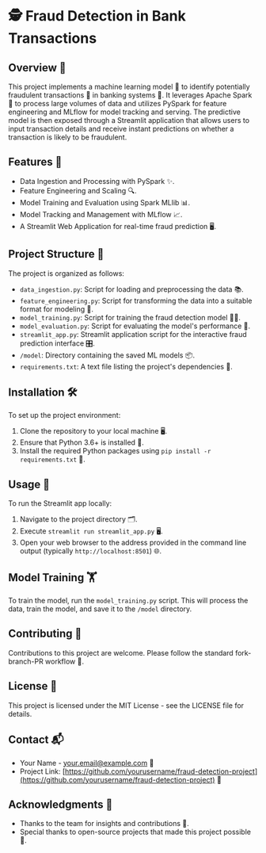 # 🕵️ Fraud Detection in Bank Transactions

## Overview 👀
This project implements a machine learning model 🧠 to identify potentially fraudulent transactions 💸 in banking systems 🏦. It leverages Apache Spark 🚀 to process large volumes of data and utilizes PySpark for feature engineering and MLflow for model tracking and serving. The predictive model is then exposed through a Streamlit application that allows users to input transaction details and receive instant predictions on whether a transaction is likely to be fraudulent.

## Features 🌟
- Data Ingestion and Processing with PySpark ✨.
- Feature Engineering and Scaling 🔍.
- Model Training and Evaluation using Spark MLlib 📊.
- Model Tracking and Management with MLflow 📈.
- A Streamlit Web Application for real-time fraud prediction 🖥️.

## Project Structure 📁
The project is organized as follows:
- `data_ingestion.py`: Script for loading and preprocessing the data 📚.
- `feature_engineering.py`: Script for transforming the data into a suitable format for modeling 🔧.
- `model_training.py`: Script for training the fraud detection model 🏋️‍♂️.
- `model_evaluation.py`: Script for evaluating the model's performance 📝.
- `streamlit_app.py`: Streamlit application script for the interactive fraud prediction interface 🎛️.
- `/model`: Directory containing the saved ML models 📦.
- `requirements.txt`: A text file listing the project's dependencies 📄.

## Installation 🛠️
To set up the project environment:
1. Clone the repository to your local machine 🖥️.
2. Ensure that Python 3.6+ is installed 🐍.
3. Install the required Python packages using `pip install -r requirements.txt` 📌.

## Usage 🚀
To run the Streamlit app locally:
1. Navigate to the project directory 🗂️.
2. Execute `streamlit run streamlit_app.py` 🖥️.
3. Open your web browser to the address provided in the command line output (typically `http://localhost:8501`) 🌐.

## Model Training 🏋️
To train the model, run the `model_training.py` script. This will process the data, train the model, and save it to the `/model` directory.

## Contributing 🤝
Contributions to this project are welcome. Please follow the standard fork-branch-PR workflow 🔄.

## License 📜
This project is licensed under the MIT License - see the LICENSE file for details.

## Contact 📬
- Your Name - your.email@example.com 📧
- Project Link: [https://github.com/yourusername/fraud-detection-project](https://github.com/yourusername/fraud-detection-project) 🔗

## Acknowledgments 💖
- Thanks to the team for insights and contributions 🙏.
- Special thanks to open-source projects that made this project possible 🎉.
